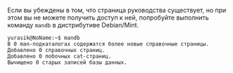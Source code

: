 Если вы убеждены в том, что страница руководства существует, но при этом вы не можете получить доступ к ней, попробуйте выполнить команду `mandb` в дистрибутиве Debian/Mint.
```run-bash
yurasik@NoName:~$ mandb
В 0 man-подкаталогах содержатся более новые справочные страницы. 
Добавлено 0 справочных страниц. 
Добавлено 0 побочных cat-страниц. 
Вычищено 0 старых записей базы данных.
```

